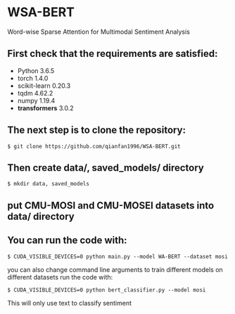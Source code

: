# WSA-BERT
Word-wise Sparse Attention for Multimodal Sentiment Analysis
## First check that the requirements are satisfied:
* Python 3.6.5
* torch 1.4.0
* scikit-learn 0.20.3
* tqdm 4.62.2
* numpy 1.19.4
* **transformers** 3.0.2
## The next step is to clone the repository:
```
$ git clone https://github.com/qianfan1996/WSA-BERT.git
```
## Then create data/, saved_models/ directory
```
$ mkdir data, saved_models
```
## put CMU-MOSI and CMU-MOSEI datasets into data/ directory
## You can run the code with:
```
$ CUDA_VISIBLE_DEVICES=0 python main.py --model WA-BERT --dataset mosi
```
you can also change command line arguments to train different models on different datasets
run the code with:
```
$ CUDA_VISIBLE_DEVICES=0 python bert_classifier.py --model mosi
```
This will only use text to classify sentiment

